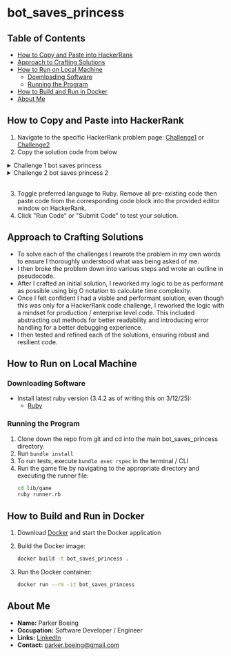 # bot_saves_princess

## Table of Contents

- [How to Copy and Paste into HackerRank](#how-to-copy-and-paste-into-hackerrank)
- [Approach to Crafting Solutions](#approach-to-crafting-solutions)
- [How to Run on Local Machine](#how-to-run-on-local-machine)
  - [Downloading Software](#downloading-software)
  - [Running the Program](#running-the-program)
- [How to Build and Run in Docker](#how-to-build-and-run-in-docker)
- [About Me](#about-me)

## How to Copy and Paste into HackerRank

1. Navigate to the specific HackerRank problem page: [Challenge1](https://www.hackerrank.com/challenges/saveprincess) or [Challenge2](https://www.hackerrank.com/challenges/saveprincess2)
2. Copy the solution code from below
<details>
<summary>Challenge 1 bot saves princess </summary>

```ruby
def displayPathtoPrincess(n, grid)
  validateInteger(n)
  validateGrid(n, grid)

  center = n / 2
  corner = findPrincessCorner(grid)

  case corner
  when :top_left
    puts ("UP\nLEFT\n" * center)
  when :top_right
    puts ("UP\nRIGHT\n" * center)
  when :bottom_left
    puts ("DOWN\nLEFT\n" * center)
  when :bottom_right
    puts ("DOWN\nRIGHT\n" * center)
  else
    raise PrincessError, "Princess must be a 'p' in a corner of the grid."
  end
end

def findPrincessCorner(grid)
  return :top_left     if grid[0][0]   == 'p'
  return :top_right    if grid[0][-1]  == 'p'
  return :bottom_left  if grid[-1][0]  == 'p'
  return :bottom_right if grid[-1][-1] == 'p'
  nil
end

def validateGrid(n, grid)
  raise GridError, "grid is empty" if grid.empty?

  processed_grid = grid.map do |row|
    if row.is_a?(String)
      stripped = row.strip
      stripped.include?(" ") ? stripped.split : stripped
    else
      row
    end
  end

  if processed_grid.size != n || processed_grid.first.size != n
    raise GridError, "grid must have the same row and column count as given integer n"
  end
end

def validateInteger(n)
  raise IntegerValidationError, "n must be an odd integer" if n.even?
end

IntegerValidationError = Class.new(ArgumentError)
GridError        = Class.new(ArgumentError)
PrincessError    = Class.new(ArgumentError)

m = gets.to_i

grid = Array.new(m)

(0...m).each do |i|
    grid[i] = gets.strip
end

displayPathtoPrincess(m,grid)
```
</details>

<details>
<summary>Challenge 2 bot saves princess 2 </summary>

```ruby
def nextMove(n, r, c, grid)
  validateGrid(n, grid)
  princessRow, princessCol = findPrincess(grid)

  if princessRow > r
    puts "DOWN"
  elsif princessRow < r
    puts "UP"
  elsif princessCol > c
    puts "RIGHT"
  elsif princessCol < c
    puts "LEFT"
  elsif princessRow == r && princessCol == c
    puts "You've found the princess!"
  end
end

def findPrincess(grid)
  grid.each_with_index do |row, i|
    col = row.index('p')
    return [i, col] if col
  end
  raise PrincessError, "Princess must be represented as the character p somewhere on the grid."
end

def validateGrid(n, grid)
  raise GridError, "grid is empty" if grid.empty?

  processed_grid = grid.map do |row|
    if row.is_a?(String)
      stripped = row.strip
      stripped.include?(" ") ? stripped.split : stripped
    else
      row
    end
  end

  if processed_grid.size != n || processed_grid.first.size != n
    raise GridError, "grid must have the same row and column count as given integer n"
  end
end

def validateInteger(n)
  raise IntegerValidationError, "n must be an odd integer" if n.even?
end

IntegerValidationError = Class.new(ArgumentError)
GridError        = Class.new(ArgumentError)
PrincessError    = Class.new(ArgumentError)

n = gets.to_i

r,c = gets.strip.split.map {|num| num.to_i}

grid = Array.new(n)

(0...n).each do |i|
    grid[i] = gets
end

nextMove(n,r,c,grid)
```
</details>
<br>

3. Toggle preferred language to Ruby. Remove all pre-existing code then paste code from the corresponding code block into the provided editor window on HackerRank.
4. Click "Run Code" or "Submit Code" to test your solution.

## Approach to Crafting Solutions

- To solve each of the challenges I rewrote the problem in my own words to ensure I thoroughly understood what was being asked of me.
- I then broke the problem down into various steps and wrote an outline in pseudocode.
- After I crafted an initial solution, I reworked my logic to be as performant as possible using big O notation to calculate time complexity.
- Once I felt confident I had a viable and performant solution, even though this was only for a HackerRank code challenge, I reworked the logic with a mindset for production / enterprise level code. This included abstracting out methods for better readability and introducing error handling for a better debugging experience.
- I then tested and refined each of the solutions, ensuring robust and resilient code.

## How to Run on Local Machine

### Downloading Software

- Install latest ruby version (3.4.2 as of writing this on 3/12/25):
  - [Ruby](https://www.ruby-lang.org/en/documentation/installation/)

### Running the Program

1. Clone down the repo from git and cd into the main bot_saves_princess directory.
2. Run ``` bundle install ```
3. To run tests, execute ``` bundle exec rspec ``` in the terminal / CLI
3. Run the game file by navigating to the appropriate directory and executing the runner file:
    ```bash
    cd lib/game
    ruby runner.rb
    ```

## How to Build and Run in Docker

1. Download [Docker](https://www.docker.com/products/docker-desktop/) and start the Docker application

2. Build the Docker image:
    ```bash
    docker build -t bot_saves_princess .
    ```

3. Run the Docker container:
    ```bash
    docker run --rm -it bot_saves_princess
    ```

## About Me

- **Name:** Parker Boeing 
- **Occupation:** Software Developer / Engineer  
- **Links:** [LinkedIn](https://www.linkedin.com/in/parker-boeing/)
- **Contact:** [parker.boeing@gmail.com](mailto:parker.boeing@gmail.com)
